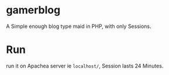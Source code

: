 # gamerblog
A Simple enough blog type maid in PHP, with only Sessions.
# Run
run it on Apachea server ie `localhost/`, Session lasts 24 Minutes.
